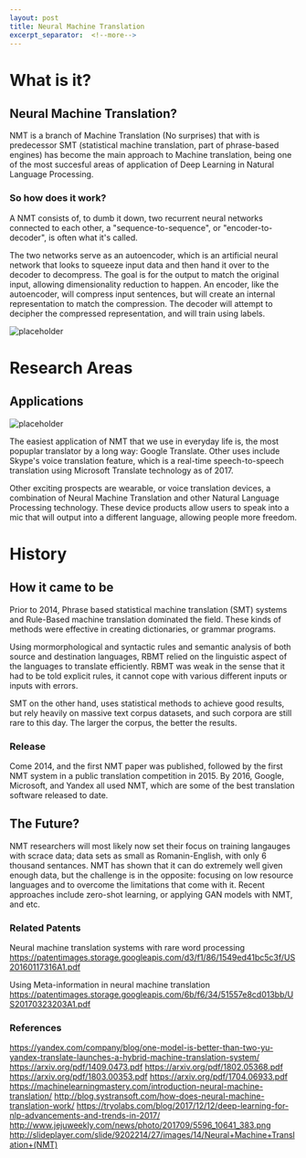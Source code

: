 ```yaml
---
layout: post
title: Neural Machine Translation
excerpt_separator:  <!--more-->
---
```


# What is it?

## Neural Machine Translation?

NMT is a branch of Machine Translation (No surprises) that with is predecessor SMT (statistical machine translation, part of phrase-based engines) has become the main approach to Machine translation, being one of the most succesful areas of application of Deep Learning in Natural Language Processing.

### So how does it work?

A NMT consists of, to dumb it down, two recurrent neural networks connected to each other, a "sequence-to-sequence", or "encoder-to-decoder", is often what it's called. 

The two networks serve as an autoencoder, which is an artificial neural network that looks to squeeze input data and then hand it over to the decoder to decompress. The goal is for the output to match the original input, allowing dimensionality reduction to happen. An encoder, like the autoencoder, will compress input sentences, but will create an internal representation to match the compression. The decoder will attempt to decipher the compressed representation, and will train using labels. 

![placeholder](https://image.slidesharecdn.com/briefhistoryofneuralmachinetranslation-160812133030/95/brief-history-of-neural-machine-translation-6-638.jpg?cb=1471008729)

# Research Areas

## Applications

![placeholder](https://lh3.googleusercontent.com/fDCN2H5TsP2PiILBb80NQoCwqiiVFnVONer3lqTjwCgdwGHgvD3GmjCLZ6Ybb5hvfmZChNFKhnU=w220-h140-e365)

The easiest application of NMT that we use in everyday life is, the most popuplar translator by a long way: Google Translate. Other uses include Skype's voice translation feature, which is a real-time speech-to-speech translation using Microsoft Translate technology as of 2017. 

Other exciting prospects are wearable, or voice translation devices, a combination of Neural Machine Translation and other Natural Language Processing technology. These device products allow users to speak into a mic that will output into a different language, allowing people more freedom.

# History

## How it came to be

Prior to 2014, Phrase based statistical machine translation (SMT) systems and Rule-Based machine translation dominated the field. These kinds of methods were effective in creating dictionaries, or grammar programs. 

Using mormorphological and syntactic rules and semantic analysis of both source and destination languages, RBMT relied on the linguistic aspect of the languages to translate efficiently. RBMT was weak in the sense that it had to be told explicit rules, it cannot cope with various different inputs or inputs with errors. 

SMT on the other hand, uses statistical methods to achieve good results, but rely heavily on massive text corpus datasets, and such corpora are still rare to this day. The larger the corpus, the better the results. 

### Release 

Come 2014, and the first NMT paper was published, followed by the first NMT system in a public translation competition in 2015. By 2016, Google, Microsoft, and Yandex all used NMT, which are some of the best translation software released to date. 

## The Future?

NMT researchers will most likely now set their focus on training langauges with scrace data; data sets as small as Romanin-English, with only 6 thousand sentances. NMT has shown that it can do extremely well given enough data, but the challenge is in the opposite: focusing on low resource languages and to overcome the limitations that come with it. Recent approaches include zero-shot learning, or applying GAN models with NMT, and etc. 

### Related Patents

 Neural machine translation systems with rare word processing 
https://patentimages.storage.googleapis.com/d3/f1/86/1549ed41bc5c3f/US20160117316A1.pdf

 Using Meta-information in neural machine translation
https://patentimages.storage.googleapis.com/6b/f6/34/51557e8cd013bb/US20170323203A1.pdf

### References


https://yandex.com/company/blog/one-model-is-better-than-two-yu-yandex-translate-launches-a-hybrid-machine-translation-system/
https://arxiv.org/pdf/1409.0473.pdf
https://arxiv.org/pdf/1802.05368.pdf
https://arxiv.org/pdf/1803.00353.pdf
https://arxiv.org/pdf/1704.06933.pdf
https://machinelearningmastery.com/introduction-neural-machine-translation/
http://blog.systransoft.com/how-does-neural-machine-translation-work/
https://tryolabs.com/blog/2017/12/12/deep-learning-for-nlp-advancements-and-trends-in-2017/
http://www.jejuweekly.com/news/photo/201709/5596_10641_383.png
http://slideplayer.com/slide/9202214/27/images/14/Neural+Machine+Translation+(NMT)